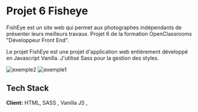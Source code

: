 # Projet 6 Fisheye

FishEye est un site web qui permet aux photographes indépendants de présenter leurs meilleurs travaux. Projet 6 de la formation OpenClassrooms "Développeur Front End".

Le projet FishEye est une projet d'application web entièrement développé en Javascript Vanilla.
J'utilise Sass pour la gestion des styles.

![exemple2](https://user-images.githubusercontent.com/77536090/140310549-20ba97d1-f12a-4166-9c4c-c203aa2fcdf1.png)
![exemple1](https://user-images.githubusercontent.com/77536090/140310570-a404610c-3c17-405e-a15b-9e7ec32498d9.png)


## Tech Stack

**Client:** HTML, SASS , Vanilla JS ,
